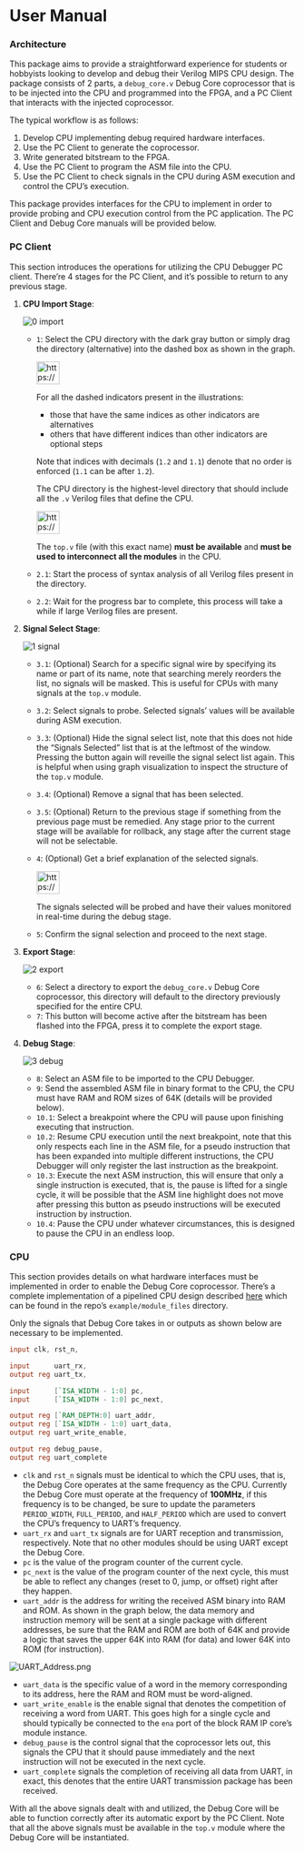 # User Manual

### Architecture

This package aims to provide a straightforward experience for students or hobbyists looking to develop and debug their Verilog MIPS CPU design. The package consists of 2 parts, a `debug_core.v` Debug Core coprocessor that is to be injected into the CPU and programmed into the FPGA, and a PC Client that interacts with the injected coprocessor. 

The typical workflow is as follows:

1. Develop CPU implementing debug required hardware interfaces.
2. Use the PC Client to generate the coprocessor.
3. Write generated bitstream to the FPGA.
4. Use the PC Client to program the ASM file into the CPU.
5. Use the PC Client to check signals in the CPU during ASM execution and control the CPU’s execution.

This package provides interfaces for the CPU to implement in order to provide probing and CPU execution control from the PC application. The PC Client and Debug Core manuals will be provided below.

### PC Client

This section introduces the operations for utilizing the CPU Debugger PC client. There’re 4 stages for the PC Client, and it’s possible to return to any previous stage.

1. ****CPU Import Stage****:
    
    ![0 import](graphs/0%20import.png)
    
    - `1`: Select the CPU directory with the dark gray button or simply drag the directory (alternative) into the dashed box as shown in the graph.
        
        <aside>
        <img src="https://www.notion.so/icons/info-alternate_gray.svg" alt="https://www.notion.so/icons/info-alternate_gray.svg" width="40px" /> 
        
        For all the dashed indicators present in the illustrations:
        
        - those that have the same indices as other indicators are alternatives
        - others that have different indices than other indicators are optional steps
        
        Note that indices with decimals (`1.2` and `1.1`) denote that no order is enforced (`1.1` can be after `1.2`).
        
        </aside>
        
        The CPU directory is the highest-level directory that should include all the `.v` Verilog files that define the CPU. 
        
        <aside>
        <img src="https://www.notion.so/icons/warning_red.svg" alt="https://www.notion.so/icons/warning_red.svg" width="40px" />
        
        The `top.v` file (with this exact name) **must be available** and **must be used to interconnect all the modules** in the CPU.
        
        </aside>
        
    - `2.1`: Start the process of syntax analysis of all Verilog files present in the directory.
    - `2.2`: Wait for the progress bar to complete, this process will take a while if large Verilog files are present.
2. ******Signal Select Stage******:
    
    ![1 signal](graphs/1%20signal.png)
    
    - `3.1`: (Optional) Search for a specific signal wire by specifying its name or part of its name, note that searching merely reorders the list, no signals will be masked. This is useful for CPUs with many signals at the `top.v` module.
    - `3.2`: Select signals to probe. Selected signals’ values will be available during ASM execution.
    - `3.3`: (Optional) Hide the signal select list, note that this does not hide the “Signals Selected” list that is at the leftmost of the window. Pressing the button again will reveille the signal select list again. This is helpful when using graph visualization to inspect the structure of the `top.v` module.
    - `3.4`: (Optional) Remove a signal that has been selected.
    - `3.5`: (Optional) Return to the previous stage if something from the previous page must be remedied. Any stage prior to the current stage will be available for rollback, any stage after the current stage will not be selectable.
    - `4`: (Optional) Get a brief explanation of the selected signals.
        
        <aside>
        <img src="https://www.notion.so/icons/info-alternate_gray.svg" alt="https://www.notion.so/icons/info-alternate_gray.svg" width="40px" /> 
        
        The signals selected will be probed and have their values monitored in real-time during the debug stage.
        
        </aside>
        
    - `5`: Confirm the signal selection and proceed to the next stage.
3. ****************Export Stage****************:
    
    ![2 export](graphs/2%20export.png)
    
    - `6`: Select a directory to export the `debug_core.v` Debug Core coprocessor, this directory will default to the directory previously specified for the entire CPU.
    - `7`: This button will become active after the bitstream has been flashed into the FPGA, press it to complete the export stage.
4. **********************Debug Stage**********************:
    
    ![3 debug](graphs/3%20debug.png)
    
    - `8`: Select an ASM file to be imported to the CPU Debugger.
    - `9`: Send the assembled ASM file in binary format to the CPU, the CPU must have RAM and ROM sizes of 64K (details will be provided below).
    - `10.1`: Select a breakpoint where the CPU will pause upon finishing executing that instruction.
    - `10.2`: Resume CPU execution until the next breakpoint, note that this only respects each line in the ASM file, for a pseudo instruction that has been expanded into multiple different instructions, the CPU Debugger will only register the last instruction as the breakpoint.
    - `10.3`: Execute the next ASM instruction, this will ensure that only a single instruction is executed, that is, the pause is lifted for a single cycle, it will be possible that the ASM line highlight does not move after pressing this button as pseudo instructions will be executed instruction by instruction.
    - `10.4`: Pause the CPU under whatever circumstances, this is designed to pause the CPU in an endless loop.

### CPU

This section provides details on what hardware interfaces must be implemented in order to enable the Debug Core coprocessor. There’s a complete implementation of a pipelined CPU design described [here](https://www.notion.so/CS202-Computer-Organization-Final-Project-Pipelined-CPU-with-IO-8be3216a2b4d4669976a58cf52900514) which can be found in the repo’s `example/module_files` directory.

Only the signals that Debug Core takes in or outputs as shown below are necessary to be implemented.

```verilog
input clk, rst_n,

input      uart_rx,
output reg uart_tx,

input      [`ISA_WIDTH - 1:0] pc,
input      [`ISA_WIDTH - 1:0] pc_next,

output reg [`RAM_DEPTH:0] uart_addr,
output reg [`ISA_WIDTH - 1:0] uart_data,
output reg uart_write_enable,

output reg debug_pause,
output reg uart_complete
```

- `clk` and `rst_n` signals must be identical to which the CPU uses, that is, the Debug Core operates at the same frequency as the CPU. Currently the Debug Core must operate at the frequency of **100MHz**, if this frequency is to be changed, be sure to update the parameters `PERIOD_WIDTH`, `FULL_PERIOD`, and `HALF_PERIOD` which are used to convert the CPU’s frequency to UART’s frequency.
- `uart_rx` and `uart_tx` signals are for UART reception and transmission, respectively. Note that no other modules should be using UART except the Debug Core.
- `pc` is the value of the program counter of the current cycle.
- `pc_next` is the value of the program counter of the next cycle, this must be able to reflect any changes (reset to 0, jump, or offset) right after they happen.
- `uart_addr` is the address for writing the received ASM binary into RAM and ROM. As shown in the graph below, the data memory and instruction memory will be sent at a single package with different addresses, be sure that the RAM and ROM are both of 64K and provide a logic that saves the upper 64K into RAM (for data) and lower 64K into ROM (for instruction).

![UART_Address.png](graphs/UART_Address.png)

- `uart_data` is the specific value of a word in the memory corresponding to its address, here the RAM and ROM must be word-aligned.
- `uart_write_enable` is the enable signal that denotes the competition of receiving a word from UART. This goes high for a single cycle and should typically be connected to the `ena` port of the block RAM IP core’s module instance.
- `debug_pause` is the control signal that the coprocessor lets out, this signals the CPU that it should pause immediately and the next instruction will not be executed in the next cycle.
- `uart_complete` signals the completion of receiving all data from UART, in exact, this denotes that the entire UART transmission package has been received.

With all the above signals dealt with and utilized, the Debug Core will be able to function correctly after its automatic export by the PC Client. Note that all the above signals must be available in the `top.v` module where the Debug Core will be instantiated.